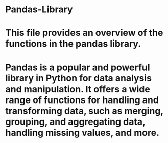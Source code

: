 # Pandas-Library
# This file provides an overview of the functions in the pandas library.
# Pandas is a popular and powerful library in Python for data analysis and manipulation. It offers a wide range of functions for handling and transforming data, such as merging, grouping, and aggregating data, handling missing values, and more.
